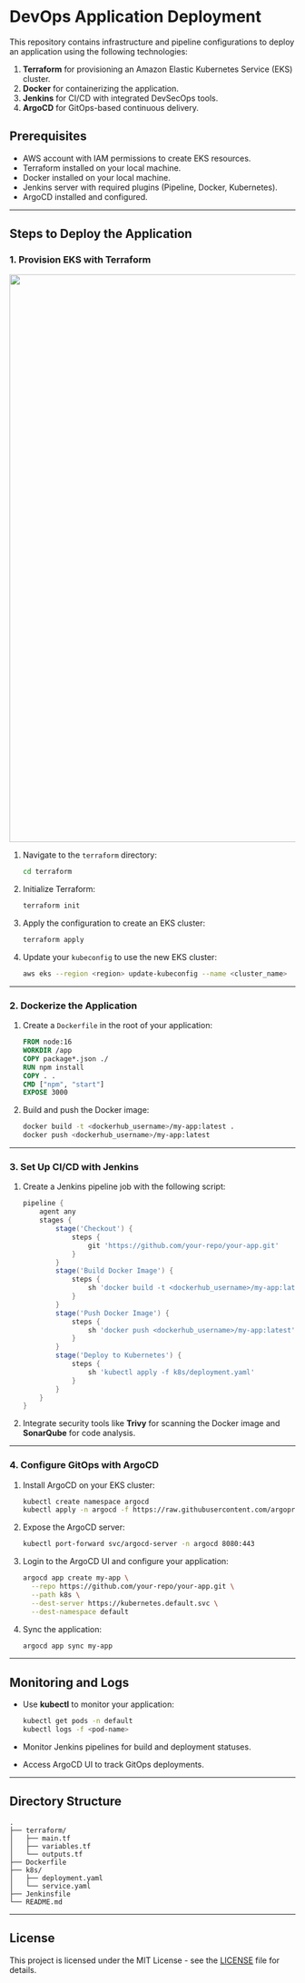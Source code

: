 # DevOps Application Deployment

This repository contains infrastructure and pipeline configurations to deploy an application using the following technologies:

1. **Terraform** for provisioning an Amazon Elastic Kubernetes Service (EKS) cluster.
2. **Docker** for containerizing the application.
3. **Jenkins** for CI/CD with integrated DevSecOps tools.
4. **ArgoCD** for GitOps-based continuous delivery.

## Prerequisites

- AWS account with IAM permissions to create EKS resources.
- Terraform installed on your local machine.
- Docker installed on your local machine.
- Jenkins server with required plugins (Pipeline, Docker, Kubernetes).
- ArgoCD installed and configured.

---

## Steps to Deploy the Application

### 1. Provision EKS with Terraform
<img src="EKS-Terraform-GitHub-Actions-master/Presentation1.gif" width="1000">

1. Navigate to the `terraform` directory:

    ```bash
    cd terraform
    ```

2. Initialize Terraform:

    ```bash
    terraform init
    ```

3. Apply the configuration to create an EKS cluster:

    ```bash
    terraform apply
    ```

4. Update your `kubeconfig` to use the new EKS cluster:

    ```bash
    aws eks --region <region> update-kubeconfig --name <cluster_name>
    ```

---

### 2. Dockerize the Application

1. Create a `Dockerfile` in the root of your application:

    ```dockerfile
    FROM node:16
    WORKDIR /app
    COPY package*.json ./
    RUN npm install
    COPY . .
    CMD ["npm", "start"]
    EXPOSE 3000
    ```

2. Build and push the Docker image:

    ```bash
    docker build -t <dockerhub_username>/my-app:latest .
    docker push <dockerhub_username>/my-app:latest
    ```

---

### 3. Set Up CI/CD with Jenkins

1. Create a Jenkins pipeline job with the following script:

    ```groovy
    pipeline {
        agent any
        stages {
            stage('Checkout') {
                steps {
                    git 'https://github.com/your-repo/your-app.git'
                }
            }
            stage('Build Docker Image') {
                steps {
                    sh 'docker build -t <dockerhub_username>/my-app:latest .'
                }
            }
            stage('Push Docker Image') {
                steps {
                    sh 'docker push <dockerhub_username>/my-app:latest'
                }
            }
            stage('Deploy to Kubernetes') {
                steps {
                    sh 'kubectl apply -f k8s/deployment.yaml'
                }
            }
        }
    }
    ```

2. Integrate security tools like **Trivy** for scanning the Docker image and **SonarQube** for code analysis.

---

### 4. Configure GitOps with ArgoCD

1. Install ArgoCD on your EKS cluster:

    ```bash
    kubectl create namespace argocd
    kubectl apply -n argocd -f https://raw.githubusercontent.com/argoproj/argo-cd/stable/manifests/install.yaml
    ```

2. Expose the ArgoCD server:

    ```bash
    kubectl port-forward svc/argocd-server -n argocd 8080:443
    ```

3. Login to the ArgoCD UI and configure your application:

    ```bash
    argocd app create my-app \
      --repo https://github.com/your-repo/your-app.git \
      --path k8s \
      --dest-server https://kubernetes.default.svc \
      --dest-namespace default
    ```

4. Sync the application:

    ```bash
    argocd app sync my-app
    ```

---

## Monitoring and Logs

- Use **kubectl** to monitor your application:

    ```bash
    kubectl get pods -n default
    kubectl logs -f <pod-name>
    ```

- Monitor Jenkins pipelines for build and deployment statuses.

- Access ArgoCD UI to track GitOps deployments.

---

## Directory Structure

```
.
├── terraform/
│   ├── main.tf
│   ├── variables.tf
│   └── outputs.tf
├── Dockerfile
├── k8s/
│   ├── deployment.yaml
│   └── service.yaml
├── Jenkinsfile
└── README.md
```

---

## License

This project is licensed under the MIT License - see the [LICENSE](LICENSE) file for details.

